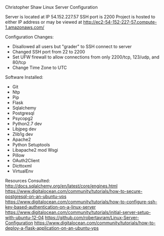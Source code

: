 Christopher Shaw
Linux Server Configuration

Server is located at IP 54.152.227.57
SSH port is 2200
Project is hosted to either IP address or may be viewed at http://ec2-54-152-227-57.compute-1.amazonaws.com/

Configuration Changes:
- Disallowed all users but "grader" to SSH connect to server
- Changed SSH port from 22 to 2200
- Set UFW firewall to allow connections from only 2200/tcp, 123/udp, and 80/tcp
- Change Time Zone to UTC

Software Installed:
- Git
- Ntp
- Pip
- Flask
- Sqlalchemy
- Postgresql
- Psycopg2
- Python2.7 dev
- Libjpeg dev
- Zlib1g dev 
- Apache2
- Python Setuptools
- Libapache2 mod Wsgi
- Pillow
- OAuth2Client
- Dicttoxml
- VirtualEnv

Resources Consulted:
http://docs.sqlalchemy.org/en/latest/core/engines.html
https://www.digitalocean.com/community/tutorials/how-to-secure-postgresql-on-an-ubuntu-vps
https://www.digitalocean.com/community/tutorials/how-to-configure-ssh-key-based-authentication-on-a-linux-server
https://www.digitalocean.com/community/tutorials/initial-server-setup-with-ubuntu-12-04
https://github.com/robertavram/Linux-Server-Configuration
https://www.digitalocean.com/community/tutorials/how-to-deploy-a-flask-application-on-an-ubuntu-vps
